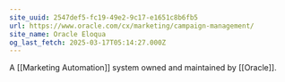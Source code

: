 ```yaml
---
site_uuid: 2547def5-fc19-49e2-9c17-e1651c8b6fb5
url: https://www.oracle.com/cx/marketing/campaign-management/
site_name: Oracle Eloqua
og_last_fetch: 2025-03-17T05:14:27.000Z
---
```

A [[Marketing Automation]] system owned and maintained by [[Oracle]].